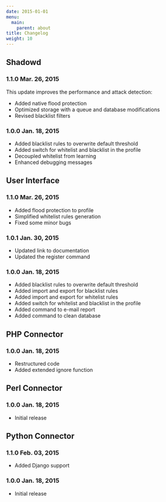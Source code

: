 ```yaml
---
date: 2015-01-01
menu:
  main:
    parent: about
title: Changelog
weight: 10
---
```


## Shadowd

### **1.1.0** Mar. 26, 2015

This update improves the performance and attack detection:

 * Added native flood protection
 * Optimized storage with a queue and database modifications
 * Revised blacklist filters

### **1.0.0** Jan. 18, 2015

 * Added blacklist rules to overwrite default threshold
 * Added switch for whitelist and blacklist in the profile
 * Decoupled whitelist from learning
 * Enhanced debugging messages

## User Interface

### **1.1.0** Mar. 26, 2015

 * Added flood protection to profile
 * Simplified whitelist rules generation
 * Fixed some minor bugs

### **1.0.1** Jan. 30, 2015

 * Updated link to documentation
 * Updated the register command

### **1.0.0** Jan. 18, 2015

 * Added blacklist rules to overwrite default threshold
 * Added import and export for blacklist rules
 * Added import and export for whitelist rules
 * Added switch for whitelist and blacklist in the profile
 * Added command to e-mail report
 * Added command to clean database

## PHP Connector

### **1.0.0** Jan. 18, 2015

 * Restructured code
 * Added extended ignore function

## Perl Connector

### **1.0.0** Jan. 18, 2015

 * Initial release

## Python Connector

### **1.1.0** Feb. 03, 2015

 * Added Django support

### **1.0.0** Jan. 18, 2015

 * Initial release
